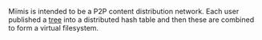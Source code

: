 Mïmis is intended to be a P2P content distribution network. Each user published a [tree](http://hoenir.himinbi.org/2013/02/distributed-eson/) into a distributed hash table and then these are combined to form a virtual filesystem.
